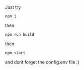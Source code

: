 Just try
```
npm i
```
then
```
npm run build
```
then 
```
npm start
```
and dont forget the config.env file :) 
